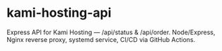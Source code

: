 # kami-hosting-api
Express API for Kami Hosting — /api/status &amp; /api/order. Node/Express, Nginx reverse proxy, systemd service, CI/CD via GitHub Actions.

